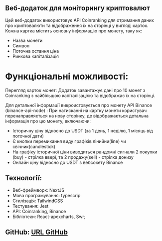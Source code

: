 ## Веб-додаток для моніторингу криптовалют

Цей веб-додаток використовує API Сoinranking для отримання даних про криптовалюти та відображення їх на сторінці у вигляді карток. Кожна картка містить основну інформацію про монету, таку як:

- Назва монети
- Символ
- Поточна остання ціна
- Ринкова капіталізація

# Функціональні можливості:

Перегляд карток монет: Додаток завантажує дані про 10 монет з Сoinranking з найбільшою капіталізацією та відображає їх на сторінці.

Для детальної інформації викроистовується про монету API Binance (binance-api-node) : При натисканні на картку монети користувач перенаправляється на нову сторінку, де відображається детальна інформація про цю монету, включаючи:

- Історичну ціну відносно до USDT (за 1 день, 1 неділю, 1 місяць від поточної дати)
- Є кнопки перемикання виду графіків лінийни(line) чи свічник(candlestick)
- На графіку історичної ціни виводиться рандомні сигнали 2 покупки (buy) - стрілка вверї, та 2 продажу(sell) - стрілка донизу
- Онлайн ціну відносно до USDT з вебсокету Binance

## Технології:

- Веб-фреймворк: NextJS
- Мова програмування: typescrip
- Cтилізація: TailwindCSS
- Тестування: Jest
- API: Сoinranking, Binance
- Бібліотеки: React-apexcharts, Swr;

## GitHub: [URL GitHub](https://github.com/DimaDzh/crypto-charts-test)
